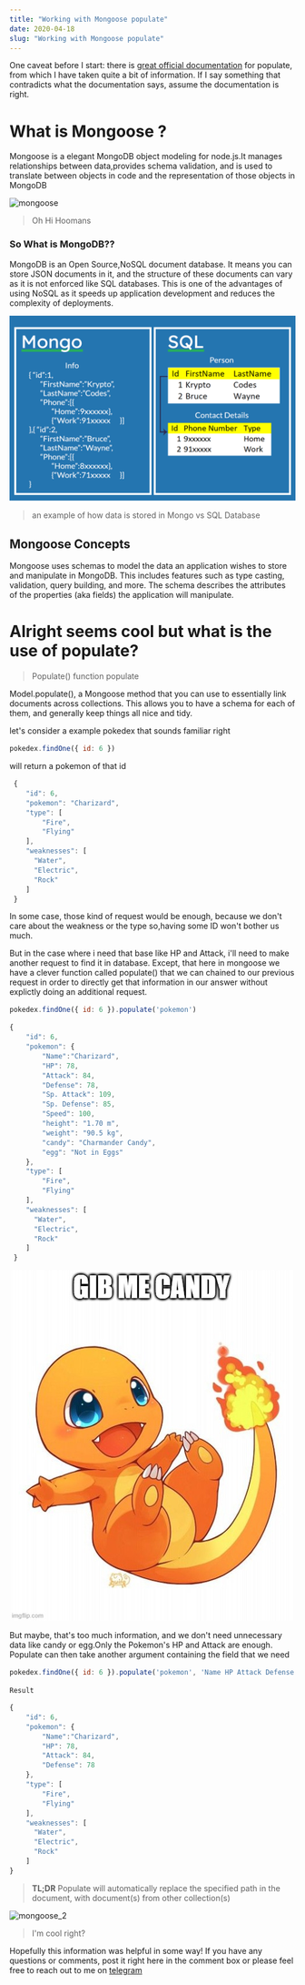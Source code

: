 ```yaml
---
title: "Working with Mongoose populate"
date: 2020-04-18
slug: "Working with Mongoose populate"
---
```

One caveat before I start: there is [great official documentation](https://mongoosejs.com/docs/populate.html) for populate, from which I have taken quite a bit of information. If I say something that contradicts what the documentation says, assume the documentation is right.

What is Mongoose ?
========

Mongoose is a elegant MongoDB object modeling for node.js.It manages relationships between data,provides schema validation, and is used to translate between objects in code and the representation of those objects in MongoDB

![mongoose](https://i.pinimg.com/474x/34/3c/a7/343ca7d9efc72ddca52c1dfaeb89a28a--so-cute-wild-animals.jpg)

> Oh Hi Hoomans

### So What is MongoDB??

MongoDB is an Open Source,NoSQL document database. It means you can store JSON documents in it, and the structure of these documents can vary as it is not enforced like SQL databases. This is one of the advantages of using NoSQL as it speeds up application development and reduces the complexity of deployments.

![mongo](/images/mongo/mongo.png)

>  an example of how data is stored in Mongo vs SQL Database

## Mongoose Concepts

Mongoose uses schemas to model the data an application wishes to store and manipulate in MongoDB. This includes features such as type casting, validation, query building, and more.
The schema describes the attributes of the properties (aka fields) the application will manipulate.

# Alright seems cool but what is the use of populate?

> Populate() function populate

Model.populate(), a Mongoose method that you can use to essentially link documents across collections. This allows you to have a schema for each of them, and generally keep things all nice and tidy.

let's consider a example pokedex that sounds familiar right

```Javascript
pokedex.findOne({ id: 6 })
```

will return a pokemon of that id

```Javascript
 {
    "id": 6,
    "pokemon": "Charizard",
    "type": [
        "Fire",
        "Flying"
    ],
    "weaknesses": [
      "Water",
      "Electric",
      "Rock"
    ]
 }
 ```

In some case, those kind of request would be enough, because we don't care about the weakness or the type so,having some ID won't bother us much.

But in the case where i need that base like HP and Attack, i'll need to make another request to find it in database. Except, that here in mongoose we have a clever function called populate() that we can chained to our previous request in order to directly get that information in our answer without explictly doing an additional request.

```Javascript
pokedex.findOne({ id: 6 }).populate('pokemon')
```


```Javascript
{
    "id": 6,
    "pokemon": {
        "Name":"Charizard",
        "HP": 78,
        "Attack": 84,
        "Defense": 78,
        "Sp. Attack": 109,
        "Sp. Defense": 85,
        "Speed": 100,
        "height": "1.70 m",
        "weight": "90.5 kg",
        "candy": "Charmander Candy",
        "egg": "Not in Eggs"
    },
    "type": [
        "Fire",
        "Flying"
    ],
    "weaknesses": [
      "Water",
      "Electric",
      "Rock"
    ]
 }
 ```

 ![charmander_candy](/images/mongo/charmander_candy.jpg)

 But maybe, that's too much information, and we don't need unnecessary data like candy or egg.Only the Pokemon's HP and Attack are enough. Populate can then take another argument containing the field that we need

```Javascript
pokedex.findOne({ id: 6 }).populate('pokemon', 'Name HP Attack Defense')
```

`Result`

```Javascript
{
    "id": 6,
    "pokemon": {
        "Name":"Charizard",
        "HP": 78,
        "Attack": 84,
        "Defense": 78
    },
    "type": [
        "Fire",
        "Flying"
    ],
    "weaknesses": [
      "Water",
      "Electric",
      "Rock"
    ]
}
```
> **TL;DR** Populate will automatically replace the specified path in the document, with document(s) from other collection(s)

![mongoose_2](https://nationalzoo.si.edu/sites/default/files/animals/dwarf-mongoose_dsc00079.jpg)

> I'm cool right?

Hopefully this information was helpful in some way! If you have any questions or comments, post it right here in the comment box or please feel free to reach out to me on [telegram](https://t.me/kryptocodes)
